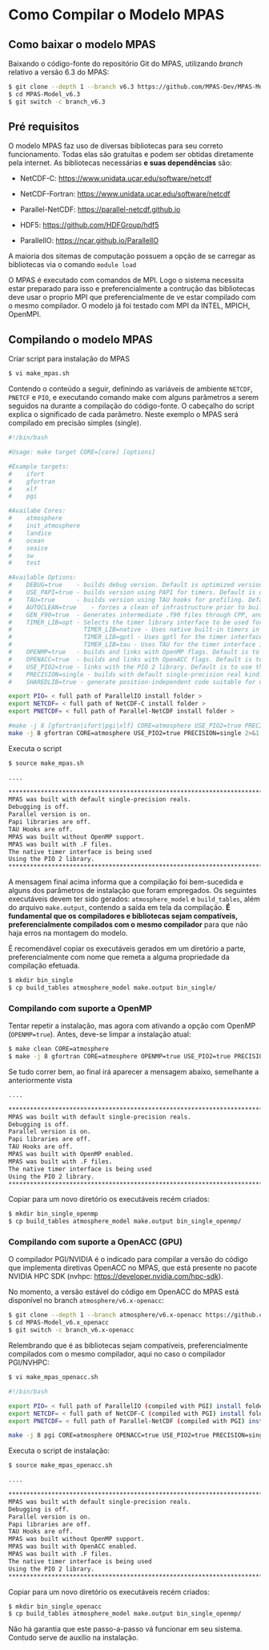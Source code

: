 # Como Compilar o Modelo MPAS

## Como baixar o  modelo MPAS

Baixando o código-fonte do repositório Git do MPAS, utilizando *branch* relativo a versão 6.3 do MPAS:

```bash
$ git clone --depth 1 --branch v6.3 https://github.com/MPAS-Dev/MPAS-Model.git MPAS-Model_v6.3
$ cd MPAS-Model_v6.3
$ git switch -c branch_v6.3
```

## Pré requisitos

O modelo MPAS faz uso de diversas bibliotecas para seu correto funcionamento. Todas elas são gratuítas e podem ser obtidas diretamente pela internet. As bibliotecas necessárias **e suas dependências**  são:

- NetCDF-C: https://www.unidata.ucar.edu/software/netcdf

- NetCDF-Fortran: https://www.unidata.ucar.edu/software/netcdf

- Parallel-NetCDF: https://parallel-netcdf.github.io

- HDF5: https://github.com/HDFGroup/hdf5

- ParallelIO: https://ncar.github.io/ParallelIO

A maioria dos sitemas de computação possuem a opção de se carregar as bibliotecas via o comando `module load`

O MPAS é executado com comandos de MPI. Logo o sistema necessita estar preparado para isso e preferencialmente a contrução das bibliotecas deve usar o proprio MPI que preferencialmente de ve estar compilado com o mesmo compilador. O modelo já foi testado com MPI da INTEL, MPICH, OpenMPI.

## Compilando o modelo MPAS

Criar script para instalação do MPAS

```bash
$ vi make_mpas.sh
```

Contendo o conteúdo a seguir, definindo as variáveis de ambiente `NETCDF`, `PNETCF` e `PIO`, e executando comando make com alguns parâmetros a serem seguidos na durante a compilação do código-fonte. O cabeçalho do script explica o significado de cada parâmetro. Neste exemplo o MPAS será compilado em precisão simples (single).

```bash
#!/bin/bash

#Usage: make target CORE=[core] [options]

#Example targets:
#    ifort
#    gfortran
#    xlf
#    pgi

#Availabe Cores:
#    atmosphere
#    init_atmosphere
#    landice
#    ocean
#    seaice
#    sw
#    test

#Available Options:
#    DEBUG=true    - builds debug version. Default is optimized version.
#    USE_PAPI=true - builds version using PAPI for timers. Default is off.
#    TAU=true      - builds version using TAU hooks for profiling. Default is off.
#    AUTOCLEAN=true    - forces a clean of infrastructure prior to build new core.
#    GEN_F90=true  - Generates intermediate .f90 files through CPP, and builds with them.
#    TIMER_LIB=opt - Selects the timer library interface to be used for profiling the model. Options are:
#                    TIMER_LIB=native - Uses native built-in timers in MPAS
#                    TIMER_LIB=gptl - Uses gptl for the timer interface instead of the native interface
#                    TIMER_LIB=tau - Uses TAU for the timer interface instead of the native interface
#    OPENMP=true   - builds and links with OpenMP flags. Default is to not use OpenMP.
#    OPENACC=true  - builds and links with OpenACC flags. Default is to not use OpenACC.
#    USE_PIO2=true - links with the PIO 2 library. Default is to use the PIO 1.x library.
#    PRECISION=single - builds with default single-precision real kind. Default is to use double-precision.
#    SHAREDLIB=true - generate position-independent code suitable for use in a shared library. Default is false.

export PIO= < full path of ParallelIO install folder >
export NETCDF= < full path of NetCDF-C install folder >
export PNETCDF= < full path of Parallel-NetCDF install folder >

#make -j 8 [gfortran|ifort|pgi|xlf] CORE=atmosphere USE_PIO2=true PRECISION=single 2>&1 | tee make.output
make -j 8 gfortran CORE=atmosphere USE_PIO2=true PRECISION=single 2>&1 | tee make.output
```

Executa o script

```bash
$ source make_mpas.sh

....

*******************************************************************************
MPAS was built with default single-precision reals.
Debugging is off.
Parallel version is on.
Papi libraries are off.
TAU Hooks are off.
MPAS was built without OpenMP support.
MPAS was built with .F files.
The native timer interface is being used
Using the PIO 2 library.
*******************************************************************************o
```

A mensagem final acima informa que a compilação foi bem-sucedida e alguns dos parâmetros de instalação que foram empregados. Os seguintes executáveis devem ter sido gerados: `atmosphere_model` e `build_tables`, além do arquivo  `make.output`, contendo a saída em tela da compilação.  **É fundamental que os compiladores e bibliotecas sejam compatíveis, preferencialmente compilados com o mesmo compilador** para que não haja erros na montagem do modelo. 

É recomendável copiar os executáveis gerados em um diretório a parte, preferencialmente com nome que remeta a alguma propriedade da compilação efetuada.

```bash
$ mkdir bin_single
$ cp build_tables atmosphere_model make.output bin_single/
```

### Compilando com suporte a OpenMP

Tentar repetir a instalação, mas agora com ativando a opção com OpenMP 
(`OPENMP=true`). Antes, deve-se limpar a instalação atual:

```bash
$ make clean CORE=atmosphere
$ make -j 8 gfortran CORE=atmosphere OPENMP=true USE_PIO2=true PRECISION=single 2>&1 | tee make.output
```

Se tudo correr bem, ao final irá aparecer a mensagem abaixo, semelhante a anteriormente vista

```bash
....

*******************************************************************************
MPAS was built with default single-precision reals.
Debugging is off.
Parallel version is on.
Papi libraries are off.
TAU Hooks are off.
MPAS was built with OpenMP enabled.
MPAS was built with .F files.
The native timer interface is being used
Using the PIO 2 library.
*******************************************************************************
```

Copiar para um novo diretório os executáveis recém criados:

```bash
$ mkdir bin_single_openmp
$ cp build_tables atmosphere_model make.output bin_single_openmp/
```

### Compilando com suporte a OpenACC (GPU)

O compilador PGI/NVIDIA é o indicado para compilar a versão do código que implementa diretivas OpenACC no MPAS, que está presente no pacote NVIDIA HPC SDK (nvhpc: https://developer.nvidia.com/hpc-sdk). 

No momento, a versão estável do código em OpenACC do MPAS está disponível no branch `atmosphere/v6.x-openacc`:

```bash
$ git clone --depth 1 --branch atmosphere/v6.x-openacc https://github.com/MPAS-Dev/MPAS-Model.git MPAS-Model_OpenACC.git
$ cd MPAS-Model_v6.x_openacc
$ git switch -c branch_v6.x-openacc
```

Relembrando que é as bibliotecas sejam compatíveis, preferencialmente compilados com o mesmo compilador, aqui no caso o compilador PGI/NVHPC:

```bash
$ vi make_mpas_openacc.sh
```

```bash
#!/bin/bash

export PIO= < full path of ParallelIO (compiled with PGI) install folder >
export NETCDF= < full path of NetCDF-C (compiled with PGI) install folder  >
export PNETCDF= < full path of Parallel-NetCDF (compiled with PGI) install folder >

make -j 8 pgi CORE=atmosphere OPENACC=true USE_PIO2=true PRECISION=single 2>&1 | tee make.output
```

Executa o script de instalação:

```bash
$ source make_mpas_openacc.sh

....

*******************************************************************************
MPAS was built with default single-precision reals.
Debugging is off.
Parallel version is on.
Papi libraries are off.
TAU Hooks are off.
MPAS was built without OpenMP support.
MPAS was built with OpenACC enabled.
MPAS was built with .F files.
The native timer interface is being used
Using the PIO 2 library.
*******************************************************************************
```

Copiar para um novo diretório os executáveis recém criados:

```bash
$ mkdir bin_single_openacc
$ cp build_tables atmosphere_model make.output bin_single_openmp/
```

Não há garantia que este passo-a-passo vá funcionar em seu sistema. Contudo serve de auxílio na instalação.  